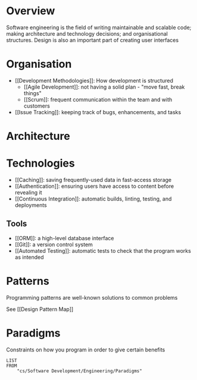 # Overview
Software engineering is the field of writing maintainable and scalable code; making architecture and technology decisions; and organisational structures. Design is also an important part of creating user interfaces

# Organisation
- [[Development Methodologies]]: How development is structured
	- [[Agile Development]]: not having a solid plan - "move fast, break things"
	- [[Scrum]]: frequent communication within the team and with customers
- [[Issue Tracking]]: keeping track of bugs, enhancements, and tasks

# Architecture


# Technologies
- [[Caching]]: saving frequently-used data in fast-access storage
- [[Authentication]]: ensuring users have access to content before revealing it
- [[Continuous Integration]]: automatic builds, linting, testing, and deployments

## Tools
- [[ORM]]: a high-level database interface
- [[Git]]: a version control system
- [[Automated Testing]]: automatic tests to check that the program works as intended

# Patterns
Programming patterns are well-known solutions to common problems

See [[Design Pattern Map]]

# Paradigms
Constraints on how you program in order to give certain benefits

```dataview
LIST
FROM
	"cs/Software Development/Engineering/Paradigms"
```